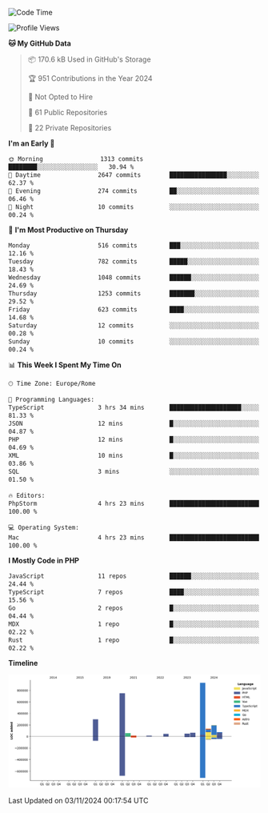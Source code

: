 <!--START_SECTION:waka-->
![Code Time](http://img.shields.io/badge/Code%20Time-5%2C414%20hrs%2057%20mins-blue)

![Profile Views](http://img.shields.io/badge/Profile%20Views-0-blue)

**🐱 My GitHub Data** 

> 📦 170.6 kB Used in GitHub's Storage 
 > 
> 🏆 951 Contributions in the Year 2024
 > 
> 🚫 Not Opted to Hire
 > 
> 📜 61 Public Repositories 
 > 
> 🔑 22 Private Repositories 
 > 
**I'm an Early 🐤** 

```text
🌞 Morning                1313 commits        ████████░░░░░░░░░░░░░░░░░   30.94 % 
🌆 Daytime                2647 commits        ████████████████░░░░░░░░░   62.37 % 
🌃 Evening                274 commits         ██░░░░░░░░░░░░░░░░░░░░░░░   06.46 % 
🌙 Night                  10 commits          ░░░░░░░░░░░░░░░░░░░░░░░░░   00.24 % 
```
📅 **I'm Most Productive on Thursday** 

```text
Monday                   516 commits         ███░░░░░░░░░░░░░░░░░░░░░░   12.16 % 
Tuesday                  782 commits         █████░░░░░░░░░░░░░░░░░░░░   18.43 % 
Wednesday                1048 commits        ██████░░░░░░░░░░░░░░░░░░░   24.69 % 
Thursday                 1253 commits        ███████░░░░░░░░░░░░░░░░░░   29.52 % 
Friday                   623 commits         ████░░░░░░░░░░░░░░░░░░░░░   14.68 % 
Saturday                 12 commits          ░░░░░░░░░░░░░░░░░░░░░░░░░   00.28 % 
Sunday                   10 commits          ░░░░░░░░░░░░░░░░░░░░░░░░░   00.24 % 
```


📊 **This Week I Spent My Time On** 

```text
🕑︎ Time Zone: Europe/Rome

💬 Programming Languages: 
TypeScript               3 hrs 34 mins       ████████████████████░░░░░   81.33 % 
JSON                     12 mins             █░░░░░░░░░░░░░░░░░░░░░░░░   04.87 % 
PHP                      12 mins             █░░░░░░░░░░░░░░░░░░░░░░░░   04.69 % 
XML                      10 mins             █░░░░░░░░░░░░░░░░░░░░░░░░   03.86 % 
SQL                      3 mins              ░░░░░░░░░░░░░░░░░░░░░░░░░   01.50 % 

🔥 Editors: 
PhpStorm                 4 hrs 23 mins       █████████████████████████   100.00 % 

💻 Operating System: 
Mac                      4 hrs 23 mins       █████████████████████████   100.00 % 
```

**I Mostly Code in PHP** 

```text
JavaScript               11 repos            ██████░░░░░░░░░░░░░░░░░░░   24.44 % 
TypeScript               7 repos             ████░░░░░░░░░░░░░░░░░░░░░   15.56 % 
Go                       2 repos             █░░░░░░░░░░░░░░░░░░░░░░░░   04.44 % 
MDX                      1 repo              █░░░░░░░░░░░░░░░░░░░░░░░░   02.22 % 
Rust                     1 repo              █░░░░░░░░░░░░░░░░░░░░░░░░   02.22 % 
```



**Timeline**

![Lines of Code chart](https://raw.githubusercontent.com/frnwtr/frnwtr/main/assets/bar_graph.png)


 Last Updated on 03/11/2024 00:17:54 UTC
<!--END_SECTION:waka-->